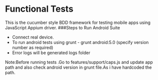 # Functional Tests

This is the cucumber style BDD framework for testing mobile apps using JavaScript Appium driver.
###Steps to Run Android Suite
- Connect real device.
- To run android tests using grunt - grunt android:5.0 (specify version number as required)
- Error logs will be generated logs folder

Note:Before running tests .Go to features/support/caps.js and update app path and also check android version in grunt file.As i have hardcoded the path.

